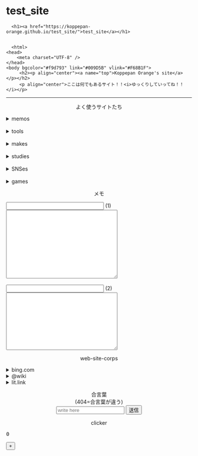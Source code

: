 # test_site
<html lang="en-US">
  <head>
    <meta charset="UTF-8">
    <meta http-equiv="X-UA-Compatible" content="IE=edge">
    <meta name="viewport" content="width=device-width, initial-scale=1">
  
<title>test_site</title>
<meta name="generator" content="Jekyll v3.9.5" />
<meta property="og:title" content="test_site" />
<meta property="og:locale" content="en_US" />
<link rel="canonical" href="https://koppepan-orange.github.io/test_site/" />
<meta property="og:url" content="https://koppepan-orange.github.io/test_site/" />
<meta property="og:site_name" content="test_site" />
<meta property="og:type" content="website" />
<meta name="twitter:card" content="summary" />
<meta property="twitter:title" content="test_site" />
<script type="application/ld+json">
{"@context":"https://schema.org","@type":"WebSite","headline":"test_site","name":"test_site","url":"https://koppepan-orange.github.io/test_site/"}</script>
 </head>
  <body>
    <div class="container-lg px-3 my-5 markdown-body">
      
      <h1><a href="https://koppepan-orange.github.io/test_site/">test_site</a></h1>
      

      <html>
    <head>
        <meta charset="UTF-8" />
    </head>
    <body bgcolor="#f9d793" link="#009D5B" vlink="#F68B1F">
         <h2><p align="center"><a name="top">Koppepan Orange's site</a></p></h2>
         <p align="center">ここは何でもあるサイト！！<i>ゆっくりしていってね！！</i></p>
<hr noshade="true" />
        <p align="center">よく使うサイトたち
            <details><summary>memos</summary><a href="http://www.drpartners.jp/tools/browser-memocho.htm">ブラウザメモ帳</a>
            <br /><a href="https://memo.onl.jp/?koppepan23">メモweb</a>
            <br /><a href="https://file.onl.jp/?koppepan23">ファイルweb</a>
            <br /><a href="https://write-box.appspot.com/">writebox</a></details>
            <br /><details><summary>tools</summary><a href="https://anagram.httqs.com/">アナグラム生成機</a>
            <br /><a href="https://jp.piliapp.com/random/wheel/">ルーレット等生成機</a>
            <br /><a href="https://www.color-site.com/">カラーサイト</a>
            <br /><a href="https://123apps.com/ja/">mp3、mp4編集サイト</a></details>
            <br /><details><summary>makes</summary><a href="https://scratch.mit.edu/users/koppepan_orange/">scratch</a>
            <br /><a href="https://flat.io/ja">flat</a>
            <br /><a href="https://musescore.com/user/41107809">musescore</a>
            <br /><a href="https://pixnote.net/">pixnote</a>
            <br /><a href="https://www.pixilart.com/koppepanorange">pixlate</a>
            <br /><a href="https://thirtydollar.website/">thirty dollar</a></details>
            <br /><details><summary>studies</summary><a href="https://www.duolingo.com/profile/koppepan_orange">duolingo</a>
            <br /><a href="http://typingx0.net/sushida/">寿司打</a>
            <br /><a href="https://ankey.io/@koppepanorange">ankey</a></details>
            <br /><details><summary>SNSes</summary><a href="https://www.reddit.com/user/koppepan_orange/">reddit</a>
            <br /><a href="https://github.com/koppepan-orange">github</a>
            <br /><a href="https://discord.com/channels/@me">discord</a>
            <br /><a href="https://chat.onl.jp/?koppepan23">チャットweb</a>
            <br /><a href="https://www.pixiv.net/users/93550041">pixiv</a>
            <br /><a href="https://www.twitch.tv/koppepan_orange">twitch</a>
            <br /><a href="https://www.instagram.com/koppepan_orange/">instagram</a>
            <br /><a href="https://www.threads.net/@koppepan_orange">threads</a>
            <br /><a href="https://twitter.com/koppepan_orange">twitter</a>
            <br /><a href="https://www.youtube.com/channel/UCFvmwWDRrVqM22icC7QLx1w">youtube</a>
            <br /><a href="https://lit.link/koppepanorange">lit.link</a>
            <br /><a href="https://kiite.jp/user/koppapan_orange">kiite</a>
            <br /><a href="https://draw.kuku.lu/pchat.php?hash=898857247">MagicalDraw</a></details>
            <br /><details><summary>games</summary><a href="https://cybercodeonline.com">cybercodeonline</a>
            <br /><a href="https://sdin.jp/browser/">browsergame</a>
            <br /><a href="https://www.arealme.com/">ARealMe</a>
            <br /><a href="https://unityroom.com/new_arrivals">unityroom</a></details></p>
        <p align="center">メモ
            <form>
                <input type="text" size="30" />
                (1)
                <br />
                <textarea rows="12" cols="35"></textarea>
                <br /><br />
                <input type="text" size="30" />
                (2)
                <br />
                <textarea rows="10" cols="35"></textarea></form></p>
         <p align="center">web-site-corps
            <details><summary>bing.com</summary><br><iframe width="100%" height="1000" src="https://www.bing.com/?cc=jp"></iframe></details>
            <details><summary>@wiki</summary><br><iframe width="100%" height="1000" src="https://w.atwiki.jp/hmiku/"></iframe></details>
            <details><summary>lit.link</summary><br><iframe width="100%" height="500" src="https://lit.link/koppepanorange"></iframe></details></p>
        <p align="center">合言葉<br>(404=合言葉が違う)
        <br><input type="text" id="inputText" placeholder="write here">
        <button onclick="showOutput()">送信</button>
        <p id="output"></p>
        <script src="nanka1.js"></script></p>
        <p align="center">clicker
            <div class="container">
        <pre>0</pre>
        <div class="buttons">
          <button id="increment">+</button>
        </div>
    </div>
    <script>
        const number = document.querySelector('pre');
        const plusButton = document.querySelector('#increment');
        let count = 0;
        plusButton.addEventListener('click', () => {
            count++;
            number.innerHTML = count;
        });
    </script>
        </p>
